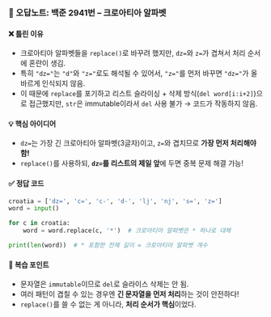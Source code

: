 
### 📝 오답노트: 백준 2941번 – 크로아티아 알파벳

#### ❌ **틀린 이유**

* 크로아티아 알파벳들을 `replace()`로 바꾸려 했지만, `dz=`와 `z=`가 겹쳐서 처리 순서에 혼란이 생김.
* 특히 `"dz="`는 `"d"`와 `"z="`로도 해석될 수 있어서, `"z="`를 먼저 바꾸면 `"dz="`가 올바르게 인식되지 않음.
* 이 때문에 `replace`를 포기하고 리스트 슬라이싱 + 삭제 방식(`del word[i:i+2]`)으로 접근했지만, `str`은 immutable이라서 `del` 사용 불가 → 코드가 작동하지 않음.

#### 💡 **핵심 아이디어**

* `dz=`는 가장 긴 크로아티아 알파벳(3글자)이고, `z=`와 겹치므로 **가장 먼저 처리해야 함!**
* `replace()`를 사용하되, **`dz=`를 리스트의 제일 앞**에 두면 중복 문제 해결 가능!

#### ✅ **정답 코드**

```python
croatia = ['dz=', 'c=', 'c-', 'd-', 'lj', 'nj', 's=', 'z=']
word = input()

for c in croatia:
    word = word.replace(c, '*')  # 크로아티아 알파벳은 * 하나로 대체

print(len(word))  # * 포함한 전체 길이 = 크로아티아 알파벳 개수
```

#### 📌 **복습 포인트**

* 문자열은 `immutable`이므로 `del`로 슬라이스 삭제는 안 됨.
* 여러 패턴이 겹칠 수 있는 경우엔 **긴 문자열을 먼저 처리**하는 것이 안전하다!
* `replace()`를 쓸 수 없는 게 아니라, **처리 순서가 핵심**이었다.


